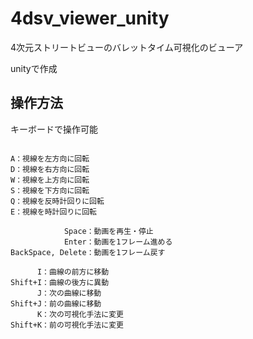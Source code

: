 # 4dsv_viewer_unity

4次元ストリートビューのバレットタイム可視化のビューア

unityで作成

## 操作方法

キーボードで操作可能

```

A：視線を左方向に回転
D：視線を右方向に回転
W：視線を上方向に回転
S：視線を下方向に回転
Q：視線を反時計回りに回転
E：視線を時計回りに回転

            Space：動画を再生・停止
            Enter：動画を1フレーム進める
BackSpace, Delete：動画を1フレーム戻す

      I：曲線の前方に移動
Shift+I：曲線の後方に異動
      J：次の曲線に移動
Shift+J：前の曲線に移動
      K：次の可視化手法に変更
Shift+K：前の可視化手法に変更

```
